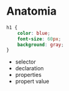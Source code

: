 # Anatomia

```css 
h1 {
    color: blue;
    font-size: 60px;
    background: gray;
}
 ```

 * selector
 * declaration
 * properties
 * propert value 